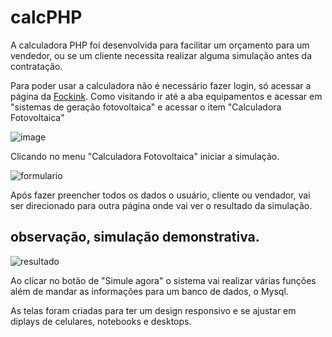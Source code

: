 # calcPHP 
A calculadora PHP foi desenvolvida para facilitar um orçamento para um vendedor, ou se um cliente necessita realizar alguma simulação antes da contratação.

Para poder usar a calculadora não é necessário fazer login, só acessar a página da [Fockink](https://www.fockink.ind.br).
Como visitando ir até a aba equipamentos e acessar em "sistemas de geração fotovoltaica" e acessar o item "Calculadora Fotovoltaica"

![image](https://user-images.githubusercontent.com/102032089/192615972-17632ab2-94c9-49e3-af14-194a74a12ab0.png)


Clicando no menu "Calculadora Fotovoltaica" iniciar a simulação.

![formulario](https://user-images.githubusercontent.com/102032089/192616379-fb8dfeff-caba-4a71-b6c1-482404a38f62.jpeg)


Após fazer preencher todos os dados o usuário, cliente ou vendador, vai ser direcionado para outra página onde vai ver o resultado da simulação.
## observação, simulação demonstrativa.
![resultado](https://user-images.githubusercontent.com/102032089/192616619-eabff51f-0738-41c9-93c3-28d0dfb7b75b.jpeg)

Ao clicar no botão de "Simule agora" o sistema vai realizar várias funções além de mandar as informações para um banco de dados, o Mysql. 

As telas foram criadas para ter um design responsivo e se ajustar em diplays de celulares, notebooks e desktops.

